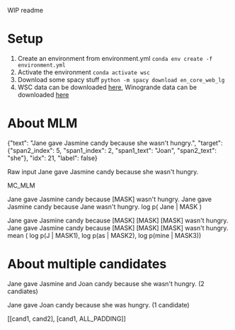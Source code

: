 WIP readme

# Setup


1. Create an environment from environment.yml
` conda env create -f environment.yml `
2. Activate the environment
` conda activate wsc `
3. Download some spacy stuff
` python -m spacy download en_core_web_lg ` 
4. WSC data can be downloaded [here](https://super.gluebenchmark.com/tasks), Winogrande data can be downloaded [here](https://mosaic.allenai.org/projects/winogrande) 


# About MLM

{"text": "Jane gave Jasmine candy because she wasn't hungry.", "target": {"span2_index": 5, "span1_index": 2, "span1_text": "Joan", "span2_text": "she"}, "idx": 21, "label": false}


Raw input
Jane gave Jasmine candy because she wasn't hungry.

MC_MLM

Jane gave Jasmine candy because \[MASK\] wasn't hungry.
Jane gave Jasmine candy because Jane wasn't hungry.
log p( Jane | MASK )

Jane gave Jasmine candy because \[MASK\] \[MASK\] \[MASK\] wasn't hungry.
Jane gave Jasmine candy because \[MASK\] \[MASK\] \[MASK\] wasn't hungry.
mean (  log p(J | MASK1), log p(as | MASK2), log p(mine | MASK3))


# About multiple candidates
Jane gave Jasmine and Joan candy because she wasn't hungry.  (2 candiates)

Jane gave Joan candy because she was hungry. (1 candidate)

[[cand1,  cand2],  [cand1, ALL_PADDING]]